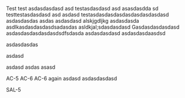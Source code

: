 Test
test asdasdasdasd
asd 
testasdasdasd asd asasdasdda
sd
testtestasdasdasd asd 
asdasd
testasdasdasdasdasdasdasdasdasd
asdasdasdas
asdas
asdasdasd
alskjgdljkg
asdasdasda
asdlkasdasdasdasdsadasdas
asldkjal;sdasdasdasd
Gasdasdasdasdasd
asdasdasdasdasdasdsdfsdasda
asdasdasdasd
asdasdasdaasdsd

asdasdasdas

asdasd

asdasd
asdas
asasd

AC-5
AC-6
AC-6 again
asdasd
asdasdasdasd

SAL-5

